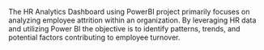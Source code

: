 The HR Analytics Dashboard using PowerBI project primarily focuses on analyzing employee attrition within an organization. By leveraging HR data and utilizing Power BI the objective is to identify patterns, trends, and potential factors contributing to employee turnover.
